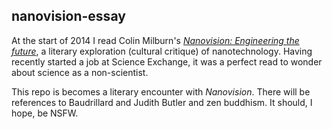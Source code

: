 ## nanovision-essay

At the start of 2014 I read Colin Milburn's [*Nanovision: Engineering the future*](http://www.amazon.com/Nanovision-Engineering-Future-Colin-Milburn/dp/0822342650), a literary exploration (cultural critique) of nanotechnology.  Having recently started a job at Science Exchange, it was a perfect read to wonder about science as a non-scientist.

This repo is becomes a literary encounter with *Nanovision*. There will be references to Baudrillard and Judith Butler and zen buddhism.  It should, I hope, be NSFW.
